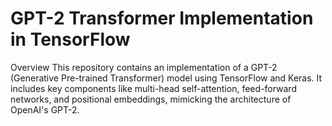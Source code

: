 # GPT-2 Transformer Implementation in TensorFlow
Overview
This repository contains an implementation of a GPT-2 (Generative Pre-trained Transformer) model using TensorFlow and Keras. It includes key components like multi-head self-attention, feed-forward networks, and positional embeddings, mimicking the architecture of OpenAI's GPT-2.

